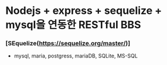 # Nodejs + express + sequelize + mysql을 연동한 RESTful BBS

### [SEquelize(https://sequelize.org/master/)]

- mysql, maria, postgress, mariaDB, SQLite, MS-SQL
